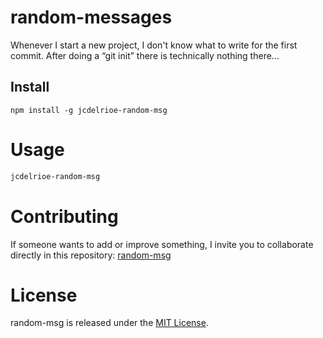 # random-messages

Whenever I start a new project, I don't know what to write for the first commit. After doing a “git init” there is technically nothing there...

## Install

```npm
npm install -g jcdelrioe-random-msg
```

# Usage

```bash
jcdelrioe-random-msg
```

# Contributing
If someone wants to add or improve something, I invite you to collaborate directly in this repository: [random-msg](https://github.com/platzi/npm-random-msg)

# License
random-msg is released under the [MIT License](https://opensource.org/licenses/MIT).